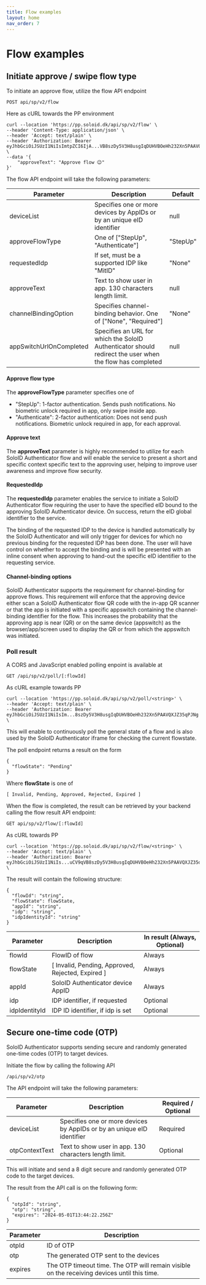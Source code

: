 ```yaml
---
title: Flow examples
layout: home
nav_order: 7
---
```


# Flow examples

## Initiate approve / swipe flow type
To initiate an approve flow, utilize the flow API endpoint
```
POST api/sp/v2/flow
```

Here as cURL towards the PP environment
```
curl --location 'https://pp.soloid.dk/api/sp/v2/flow' \
--header 'Content-Type: application/json' \
--header 'Accept: text/plain' \
--header 'Authorization: Bearer eyJhbGciOiJSUzI1NiIsImtpZCI6IjA...VB8szDy5V3H8usgIqDUHVBOeHh232Xn5PAAVQXJZ35qPJNg' \
--data '{
    "approveText": "Approve flow 😉"
}'
```

The flow API endpoint will take the following parameters:

| Parameter      | Description | Default |
| ----------- | ----------- | ----------- |
| deviceList      | Specifies one or more devices by AppIDs or by an unique eID identifier       | null |
| approveFlowType      | One of ["StepUp", "Authenticate"]       | "StepUp" |
| requestedIdp      | If set, must be a supported IDP like "MitID"       | "None" |
| approveText      | Text to show user in app. 130 characters length limit.       | null |
| channelBindingOption      | Specifies channel-binding behavior. One of ["None", "Required"]       | "None" |
| appSwitchUrlOnCompleted      | Specifies an URL for which the SoloID Authenticator should redirect the user when the flow has completed       | null |

#### Approve flow type
The **approveFlowType** parameter specifies one of
* "StepUp": 1-factor authentication. Sends push notifications. No biometric unlock required in app, only swipe inside app.
* "Authenticate": 2-factor authentication: Does not send push notifications. Biometric unlock required in app, for each approval.

#### Approve text
The **approveText** parameter is highly recommended to utilize for each SoloID Authenticator flow and will enable the service to present a short and specific context specific text to the approving user, helping to improve user awareness and improve flow security.

#### RequestedIdp
The **requestedIdp** parameter enables the service to initiate a SoloID Authenticator flow requiring the user to have the specified eID bound to the approving SoloID Authenticator device. On success, return the eID global identifier to the service.

The binding of the requested IDP to the device is handled automatically by the SoloID Authenticator and will only trigger for devices for which no previous binding for the requested IDP has been done. 
The user will have control on whether to accept the binding and is will be presented with an inline consent when approving to hand-out the specific eID identifier to the requesting service.

#### Channel-binding options
SoloID Authenticator supports the requirement for channel-binding for approve flows. This requirement will enforce that the approving device either scan a SoloID Authenticator flow QR code with the in-app QR scanner or that the app is initiated with a specific appswitch containing the channel-binding identifier for the flow. This increases the probability that the approving app is near (QR) or on the same device (appswitch) as the browser/app/screen used to display the QR or from which the appswitch was initiated.

### Poll result
A CORS and JavaScript enabled polling enpoint is available at
```
GET /api/sp/v2/poll/[:flowId]
```

As cURL example towards PP
```
curl --location 'https://pp.soloid.dk/api/sp/v2/poll/<string>' \
--header 'Accept: text/plain' \
--header 'Authorization: Bearer eyJhbGciOiJSUzI1NiIsIm...8szDy5V3H8usgIqDUHVBOeHh232Xn5PAAVQXJZ35qPJNg' \
```

This will enable to continuously poll the general state of a flow and is also used by the SoloID Authenticator iframe for checking the current flowstate.

The poll endpoint returns a result on the form
```
{
  "flowState": "Pending"
}
```
Where **flowState** is one of
```
[ Invalid, Pending, Approved, Rejected, Expired ]
```

When the flow is completed, the result can be retrieved by your backend calling the flow result API endpoint:

```
GET api/sp/v2/flow/[:flowId]
```

As cURL towards PP
```
curl --location 'https://pp.soloid.dk/api/sp/v2/flow/<string>' \
--header 'Accept: text/plain' \
--header 'Authorization: Bearer eyJhbGciOiJSUzI1NiIs...uCV9qVB8szDy5V3H8usgIqDUHVBOeHh232Xn5PAAVQXJZ35qPJNg' \
```

The result will contain the following structure:

```
{
  "flowId": "string",
  "flowState": flowState,
  "appId": "string",
  "idp": "string",
  "idpIdentityId": "string"
}
```

| Parameter      | Description | In result (Always, Optional) |
| ----------- | ----------- | ----------- |
| flowId      | FlowID of flow       | Always |
| flowState      | [ Invalid, Pending, Approved, Rejected, Expired ]       | Always |
| appId      | SoloID Authenticator device AppID       | Always |
| idp      | IDP identifier, if requested       | Optional |
| idpIdentityId      | IDP ID identifier, if idp is set       | Optional |

## Secure one-time code (OTP)
SoloID Authenticator supports sending secure and randomly generated one-time codes (OTP) to target devices. 

Initiate the flow by calling the following API

```
/api/sp/v2/otp
```

The API endpoint will take the following parameters:

| Parameter      | Description | Required / Optional |
| ----------- | ----------- | ----------- |
| deviceList      | Specifies one or more devices by AppIDs or by an unique eID identifier       | Required |
| otpContextText      | Text to show user in app. 130 characters length limit.       | Optional |

This will initiate and send a 8 digit secure and randomly generated OTP code to the target devices.

The result from the API call is on the following form:

```
{
  "otpId": "string",
  "otp": "string",
  "expires": "2024-05-01T13:44:22.256Z"
}
```

| Parameter      | Description | 
| ----------- | ----------- | 
| otpId      | ID of OTP       | 
| otp      | The generated OTP sent to the devices       | 
| expires      | The OTP timeout time. The OTP will remain visible on the receiving devices until this time.       | 
